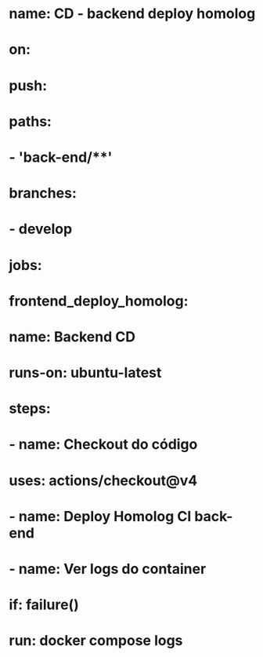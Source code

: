 # name: CD - backend deploy homolog

# on:
#   push:
#     paths:
#       - 'back-end/**'
#     branches: 
#       - develop

# jobs:
#   frontend_deploy_homolog:
#     name: Backend CD 
#     runs-on: ubuntu-latest
#     steps:
#       - name: Checkout do código
#         uses: actions/checkout@v4

#       - name: Deploy Homolog CI back-end

#       - name: Ver logs do container
#         if: failure()
#         run: docker compose logs
